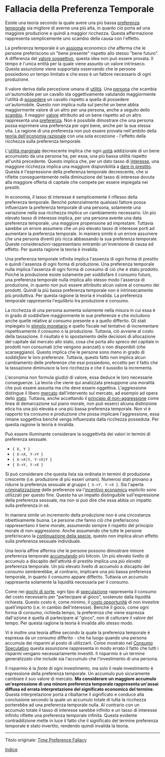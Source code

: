 # Fallacia della Preferenza Temporale



Esiste una teoria secondo la quale avere una più bassa [preferenza temporale](https://en.wikipedia.org/wiki/Time_preference) sia migliore di averne una più alta, in quanto ciò porta ad una maggiore produzione e quindi a maggior ricchezza. Questa affermazione rappresenta semplicemente uno scambio della causa con l'effetto.

La preferenza temporale è un [assioma](https://it.wikipedia.org/wiki/Assioma_(matematica)) economico che afferma che le persone preferiscono un "bene presente" rispetto allo stesso "bene futuro". A differenza del [valore soggettivo](https://en.wikipedia.org/wiki/Subjective_theory_of_value), questa idea non può essere provata. Il tempo è l'unica entità per la quale viene assunto un valore intrinseco. Questa assunzione viene supportata osservando che le persone possiedono un tempo limitato e che esso è un fattore necessario di ogni produzione.

Il valore deriva dalla percezione umana di [utilità](ch101-glossary.md#utilità). Una [persona](ch101-glossary.md#persona) che scambia un'automobile per un cavallo sta oggettivamente valutando maggiormente l'utilità di [possedere](ch101-glossary.md#proprietario) un cavallo rispetto a quella di possedere un'automobile. Questo non implica nulla sul perché un bene abbia maggiormente valore di un altro per una persona, anche a seguito dello [scambio](ch101-glossary.md#scambio-di-unità). Il maggior [valore](ch101-glossary.md#valore) attribuito ad un bene rispetto ad un altro rappresenta una [preferenza](https://en.wikipedia.org/wiki/Preference#Economics). Non è possibile dimostrare che una persona possa esprimere una preferenza per ogni bene, anche per la sua stessa vita. La ragione di una preferenza non può essere provata nell'ambito della [teoria dell'economia razionale](https://en.wikipedia.org/wiki/Catallactics) con una sola eccezione - l'effetto della ricchezza sulla preferenza temporale.

L'[utilità marginale](https://en.wikipedia.org/wiki/Marginal_utility) decrescente implica che ogni [unità](ch101-glossary.md#unità) addizionale di un bene accumulato da una persona ha, per essa, una più bassa utilità rispetto all'unità precedente. Questo implica che, per un dato tasso di [interesse](ch101-glossary.md#interesse), una maggiore ricchezza implica una maggiore disponibilità a [dare in prestito](ch101-glossary.md#dare-in-prestito---investire). Questa è l'espressione della preferenza temporale decrescente, che si riflette conseguentemente nella diminuzione del tasso di interesse dovuta alla maggiore offerta di capitale che compete per essere impiegata nei prestiti.

In economia, il tasso di interesse è semplicemente il riflesso della preferenza temporale. Benché potenzialmente qualsiasi fattore possa influenzare la preferenza temporale di una persona, solamente una variazione nella sua ricchezza implica un cambiamento necessario. Un più elevato tasso di interesse implica, per una persona avente una data preferenza temporale, una maggiore propensione ad imprestare. Tuttavia sarebbe un errore assumere che un più elevato tasso di interesse porti ad aumentare la preferenza temporale. In maniera simile è un errore assumere che una persona diventi più ricca abbassando la sua preferenza temporale. Queste considerazioni rappresentano entrambi un'inversione di causa ed effetto. Per questa ragione la teoria è invalida.

Una preferenza temporale infinita implica l'assenza di ogni forma di prestito e quindi l'assenza di ogni forma di produzione. Una preferenza temporale nulla implica l'assenza di ogni forma di consumo di ciò che è stato prodotto. Poiché la produzione esiste solamente per soddisfare il consumo futuro, una preferenza temporale nulla implica allo stesso modo l'assenza di produzione, in quanto non può essere attribuito alcun valore al consumo dei prodotti. Quindi la più bassa preferenza temporale non è intrinsecamente più produttiva. Per questa ragione la teoria è invalida. La preferenza temporale rappresenta l'equilibrio tra produzione e consumo.

La ricchezza di una persona aumenta solamente nella misura in cui essa è in grado di soddisfare maggiormente le sue preferenze e che includono anche quelle relative al consumo presente e a quello differito. Gli stati impiegato lo [stimolo monetario](https://it.wikipedia.org/wiki/Stimulus) e quello fiscale nel tentativo di incrementare rispettivamente il consumo o la produzione. Tuttavia, ciò avviene al costo della tassazione. Il risultato è lo spostamento delle decisioni di allocazione del capitale dal mercato allo stato, cosa che porta allo spreco del capitale in prodotti non consumati (che vengono avanzati) o non disponibili (che scarseggiano). Questo implica che le persone sono meno in grado di _soddisfare_ le loro preferenze. Tuttavia, questo fatto non implica alcun cambiamento delle preferenze che essi possiedono, eccetto per il fatto che la tassazione diminuisce la loro ricchezza e che il sussidio la incrementa.

L'economia non formula giudizi di valore, essa deduce le loro necessarie conseguenze. La teoria che viene qui analizzata presuppone una moralità che può essere assunta ma che deve essere oggettiva. L'aggressione distingue il libero [mercato](ch101-glossary.md#mercato) dall'intervento sul mercato, ad esempio ad opera dello [stato](ch101-glossary.md#stato). Tuttavia, anche accettando il [principio di non-aggressione](https://en.wikipedia.org/wiki/Non-aggression_principle) come linea di demarcazione sul piano morale, non può esserci alcuna distinzione etica tra una più elevata e una più bassa preferenza temporale. Non vi è rapporto tra consumo e produzione che possa implicare l'aggressione, essa rimane soggettiva benché venga influenzata dalla ricchezza posseduta. Per questa ragione la teoria è invalida.

Può essere illuminante considerare la soggettività dei valori in termini di preferenza sessuale.

- `{ X, Y }`
- `{ X->X, Y->Y }`
- `{ X->X|Y, Y->X|Y }`
- `{ X->Y, Y->X }`

Si può considerare che questa lista sia ordinata in termini di produzione crescente (i.e. produzione di più esseri umani). Numerosi stati provano a ridurre la preferenza sessuale al gruppo `{ X->Y, Y->X }`. Sia l'aperta [criminalizzazione](https://it.wikipedia.org/wiki/Diritti_LGBT_nel_mondo) delle preferenze sia l'[incentivo economico](https://en.wikipedia.org/wiki/Marriage_promotion) esplicito sono utilizzati per questo fine. Questo ha un impatto distinguibile sull'espressione della preferenza sessuale, ma non si può dire che essa abbia un impatto sulla preferenza in sé.

In maniera simile un incremento della produzione non è una circostanza obiettivamente buona. Le persone che fanno ciò che preferiscono rappresentano il bene morale, assumendo sempre il rispetto del principio morale di non-aggressione. Anche assumendo che tutte le persone preferiscano la [continuazione della specie](https://futurism.com/in-order-to-ensure-human-survival-we-must-become-a-multi-planetary-species), questo non implica alcun effetto sulla preferenza sessuale individuale.

Una teoria affine afferma che le persone possono dimostrare minore preferenza temporale [accumulando](ch101-glossary.md#accumulare) più bitcoin. Un più elevato livello di accumulo a discapito dell'attività di prestito implica una _più elevata_ preferenza temporale. Un più elevato livello di accumulo a discapito del consumo sembrerebbe, al contrario, implicare una più bassa preferenza temporale, in quanto il consumo appare differito. Tuttavia un accumulo rappresenta solamente la liquidità necessaria per il consumo.

Come nei [giochi di sorte](https://en.wikipedia.org/wiki/Game_of_chance), ogni tipo di [speculazione](ch101-glossary.md#speculare) rappresenta il consumo del costo necessario per "partecipare al gioco", sostenuto dalla liquidità richiesta. Questo costo è, come minimo, il [costo opportunità](https://it.wikipedia.org/wiki/Costo_opportunit%C3%A0) di non investire quell'importo (i.e. in cambio dell'interesse). Benché il gioco, come ogni forma di consumo, richieda tempo, la preferenza che viene espressa dall'azione è quella di partecipare al "gioco", non di catturare il valore del tempo. Per questa ragione la teoria è invalida allo stesso modo.

Vi è inoltre una teoria affine secondo la quale la preferenza temporale è espressa da un consumo differito - che ha luogo quando una persona accumula dei risparmi al posto di utilizzarli. Come mostrato nel [Consumo Speculativo](ch092-speculative-consumption.md) questa assunzione rappresenta in modo errato il fatto che tutti i risparmi vengano necessariamente investiti.  Il risparmio è un termine generalizzato che include sia l'accumulo che l'investimento di una persona. 

Il risparmio è la _fonte_ di ogni investimento, ma solo il reale investimento è espressione della preferenza temporale. Un accumulo può sicuramente cambiare il suo valore di mercato. **Ma considerare un maggiore accumulo un'espressione di una minore preferenza temporale rappresenta un'assai diffusa ed errata interpretazione del significato economico del termine**. Questa interpretazione porta a ribaltarne il significato e conduce alla conclusione secondo la quale un accumulo totale di tutta la ricchezza porterebbe ad una preferenza temporale nulla. Al contrario con un accumulo totale il tasso di interesse sarebbe infinito e un tasso di interesse infinito riflette una preferenza temporale infinita. Questa evidente contraddizione mette in luce il fatto che il significato del termine preferenza temporale è stato invertito, rendendo quindi invalida la teoria.

---

Titolo originale: [Time Preference Fallacy](https://github.com/libbitcoin/libbitcoin-system/wiki/Time-Preference-Fallacy)

[Indice](/README.md)

